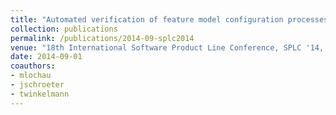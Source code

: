 ```yaml
---
title: "Automated verification of feature model configuration processes based on workflow Petri nets"
collection: publications
permalink: /publications/2014-09-splc2014
venue: "18th International Software Product Line Conference, SPLC '14, Florence, Italy, September 15-19, 2014"
date: 2014-09-01
coauthors:
- mlochau
- jschroeter
- twinkelmann
---
```

